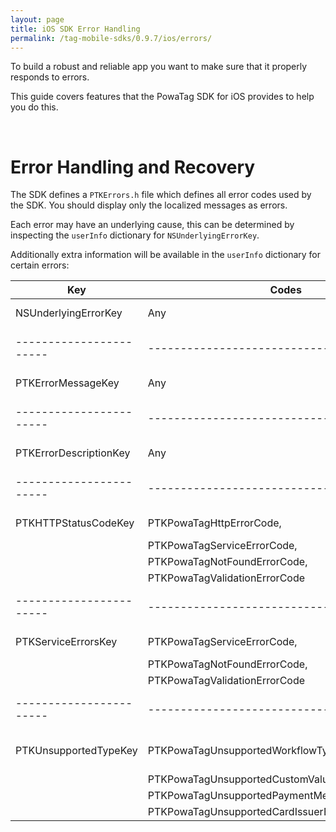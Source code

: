 ```yaml
---
layout: page
title: iOS SDK Error Handling
permalink: /tag-mobile-sdks/0.9.7/ios/errors/
---
```


To build a robust and reliable app you want to make sure that it properly responds to errors.

This guide covers features that the PowaTag SDK for iOS provides to help you do this.

<br />

# Error Handling and Recovery

The SDK defines a `PTKErrors.h` file which defines all error codes used by the SDK. You should display only the localized messages as errors.

Each error may have an underlying cause, this can be determined by inspecting the `userInfo` dictionary for `NSUnderlyingErrorKey`.

Additionally extra information will be available in the `userInfo` dictionary for certain errors:

Key                    | Codes                         | Description
-----------------------|-------------------------------|---------------------------
NSUnderlyingErrorKey   | Any                           | Underlying NSError, if any
-----------------------|-------------------------------|---------------------------
PTKErrorMessageKey     | Any                           | Optional error message
-----------------------|-------------------------------|---------------------------
PTKErrorDescriptionKey | Any                           | Description of the error
-----------------------|-------------------------------|---------------------------
PTKHTTPStatusCodeKey   | PTKPowaTagHttpErrorCode,      | HTTP status code
                       | PTKPowaTagServiceErrorCode,   |
                       | PTKPowaTagNotFoundErrorCode,  |
                       | PTKPowaTagValidationErrorCode |
-----------------------|-------------------------------|---------------------------
PTKServiceErrorsKey    | PTKPowaTagServiceErrorCode,   | Array of PTKServiceErrors
                       | PTKPowaTagNotFoundErrorCode,  |
                       | PTKPowaTagValidationErrorCode |
-----------------------|-------------------------------|---------------------------
PTKUnsupportedTypeKey  | PTKPowaTagUnsupportedWorkflowTypeErrorCode, | The unsupported type/value as a string
                       | PTKPowaTagUnsupportedCustomValueTypeErrorCode, |
                       | PTKPowaTagUnsupportedPaymentMethodTypeErrorCode,
                       | PTKPowaTagUnsupportedCardIssuerErrorCode |
